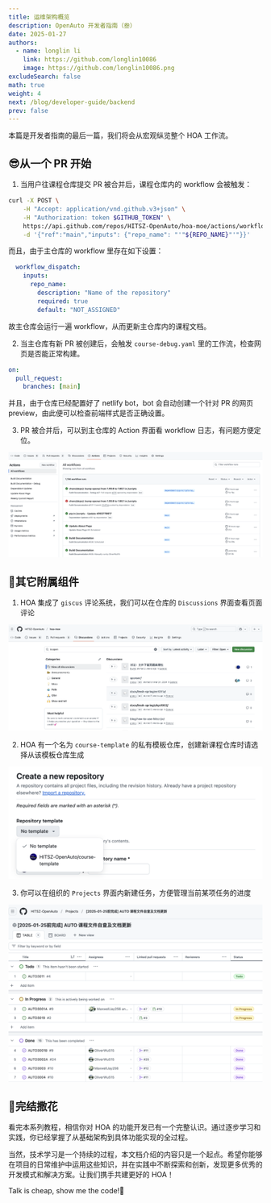 ```yaml
---
title: 运维架构概览
description: OpenAuto 开发者指南（叁）
date: 2025-01-27
authors:
  - name: longlin li
    link: https://github.com/longlin10086
    image: https://github.com/longlin10086.png
excludeSearch: false
math: true
weight: 4
next: /blog/developer-guide/backend
prev: false
---
```


本篇是开发者指南的最后一篇，我们将会从宏观纵览整个 HOA 工作流。

## 😎从一个 PR 开始

1. 当用户往课程仓库提交 PR 被合并后，课程仓库内的 workflow 会被触发：

```sh
curl -X POST \
    -H "Accept: application/vnd.github.v3+json" \
    -H "Authorization: token $GITHUB_TOKEN" \
    https://api.github.com/repos/HITSZ-OpenAuto/hoa-moe/actions/workflows/course.yaml/dispatches \
    -d '{"ref":"main","inputs": {"repo_name": "'"${REPO_NAME}"'"}}'
```

而且，由于主仓库的 workflow 里存在如下设置：

```yaml
  workflow_dispatch:
    inputs:
      repo_name:
        description: "Name of the repository"
        required: true
        default: "NOT_ASSIGNED"
```

故主仓库会运行一遍 workflow，从而更新主仓库内的课程文档。

2. 当主仓库有新 PR 被创建后，会触发 `course-debug.yaml` 里的工作流，检查网页是否能正常构建。

```yaml
on:
  pull_request:
    branches: [main]
```

并且，由于仓库已经配置好了 netlify bot，bot 会自动创建一个针对 PR 的网页 preview，由此便可以检查前端样式是否正确设置。

3. PR 被合并后，可以到主仓库的 Action 界面看 workflow 日志，有问题方便定位。

![action](action.png)

## 📎其它附属组件

1. HOA 集成了 `giscus` 评论系统，我们可以在仓库的 `Discussions` 界面查看页面评论

![comments](comments.png)

2. HOA 有一个名为 `course-template` 的私有模板仓库，创建新课程仓库时请选择从该模板仓库生成

![template](template.png)

3. 你可以在组织的 `Projects` 界面内新建任务，方便管理当前某项任务的进度

![projects](projects.png)

## 🎉完结撒花

看完本系列教程，相信你对 HOA 的功能开发已有一个完整认识。通过逐步学习和实践，你已经掌握了从基础架构到具体功能实现的全过程。

当然，技术学习是一个持续的过程，本文档介绍的内容只是一个起点。希望你能够在项目的日常维护中运用这些知识，并在实践中不断探索和创新，发现更多优秀的开发模式和解决方案。让我们携手共建更好的 HOA！

Talk is cheap, show me the code!🚀
